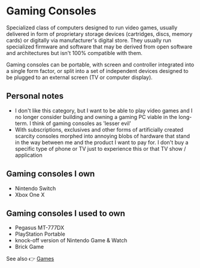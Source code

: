 # Gaming Consoles

Specialized class of computers designed to run video games, usually delivered in form of proprietary storage devices (cartridges, discs, memory cards) or digitally via manufacturer's digital store. They usually run specialized firmware and software that may be derived from open software and architectures but isn't 100% compatible with them.

Gaming consoles can be portable, with screen and controller integrated into a single form factor, or split into a set of independent devices designed to be plugged to an external screen (TV or computer display).

## Personal notes

- I don't like this category, but I want to be able to play video games and I no longer consider building and owning a gaming PC viable in the long-term. I think of gaming consoles as 'lesser evil'
- With subscriptions, exclusives and other forms of artificially created scarcity consoles morphed into annoying blobs of hardware that stand in the way between me and the product I want to pay for. I don't buy a specific type of phone or TV just to experience this or that TV show / application

## Gaming consoles I own

- Nintendo Switch
- Xbox One X

## Gaming consoles I used to own

- Pegasus MT-777DX
- PlayStation Portable
- knock-off version of Nintendo Game & Watch
- Brick Game

See also 👉 [Games](../games/)
